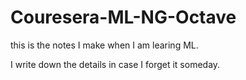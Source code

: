 # Couresera-ML-NG-Octave

this is the notes I make when I am learing ML.

I write down the details in case I forget it someday.
